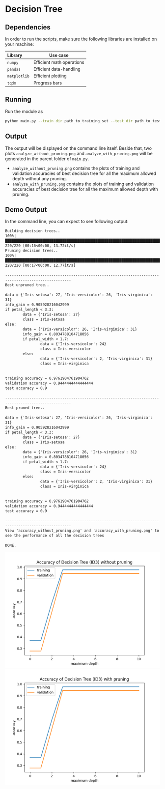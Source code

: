 # Decision Tree
## Dependencies
In order to run the scripts, make sure the following libraries
are installed on your machine:

| Library    | Use case                   |
| :------   | -------------------------  |
| `numpy`     | Efficient math operations  |
| `pandas`    | Efficient data-handling    |
| `matplotlib`| Efficient plotting         |
| `tqdm`      | Progress bars              |

## Running
Run the module as
```bash
python main.py --train_dir path_to_training_set --test_dir path_to_test_set --val_prop validation_set_proportion
```
## Output
The output will be displayed on the command line itself. Beside that,
two plots `analyze_without_pruning.png` and `analyze_with_pruning.png`
will be generated in the parent folder of `main.py`.
* `analyze_without_pruning.png` contains the plots of training and validation accuracies
of best decision tree for all the maximum allowed depth without any pruning.
* `analyze_with_pruning.png` contains the plots of training and validation accuracies
of best decision tree for all the maximum allowed depth with pruning.
## Demo Output
In the command line, you can expect to see following output:
```
Building decision trees..
100%|████████████████████████████████████████████████████████████████████████████████| 220/220 [00:16<00:00, 13.72it/s]
Pruning decision trees..
100%|████████████████████████████████████████████████████████████████████████████████| 220/220 [00:17<00:00, 12.77it/s]

----------------------------------------------------------------------------------------------------
Best unpruned tree..

data = {'Iris-setosa': 27, 'Iris-versicolor': 26, 'Iris-virginica': 31}
info_gain = 0.905928216042999
if petal_length < 3.3:
        data = {'Iris-setosa': 27}
        class = Iris-setosa
else:
        data = {'Iris-versicolor': 26, 'Iris-virginica': 31}
        info_gain = 0.8034788104718056
        if petal_width < 1.7:
                data = {'Iris-versicolor': 24}
                class = Iris-versicolor
        else:
                data = {'Iris-versicolor': 2, 'Iris-virginica': 31}
                class = Iris-virginica


training accuracy = 0.9761904761904762
validation accuracy = 0.9444444444444444
test accuracy = 0.9

----------------------------------------------------------------------------------------------------
Best pruned tree..

data = {'Iris-setosa': 27, 'Iris-versicolor': 26, 'Iris-virginica': 31}
info_gain = 0.905928216042999
if petal_length < 3.3:
        data = {'Iris-setosa': 27}
        class = Iris-setosa
else:
        data = {'Iris-versicolor': 26, 'Iris-virginica': 31}
        info_gain = 0.8034788104718056
        if petal_width < 1.7:
                data = {'Iris-versicolor': 24}
                class = Iris-versicolor
        else:
                data = {'Iris-versicolor': 2, 'Iris-virginica': 31}
                class = Iris-virginica


training accuracy = 0.9761904761904762
validation accuracy = 0.9444444444444444
test accuracy = 0.9

----------------------------------------------------------------------------------------------------
View 'accuracy_without_pruning.png' and 'accuracy_with_pruning.png' to see the performance of all the decision trees

DONE.
```

![analyze_without_pruning](accuracy_without_pruning.png)
![analyze_with_pruning](accuracy_with_pruning.png)


